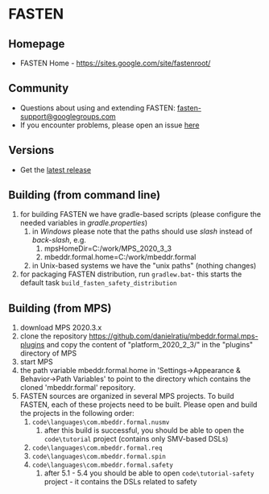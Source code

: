 # FASTEN

## Homepage
- FASTEN Home - https://sites.google.com/site/fastenroot/

## Community
- Questions about using and extending FASTEN: fasten-support@googlegroups.com
- If you encounter problems, please open an issue [here](https://github.com/mbeddr/mbeddr.formal/issues)

## Versions
- Get the [latest release](https://github.com/mbeddr/mbeddr.formal/releases)

## Building (from command line)

1. for building FASTEN we have gradle-based scripts (please configure the needed variables in *gradle.properties*)
    1. in *Windows* please note that the paths should use *slash* instead of *back-slash*, e.g.
        1. mpsHomeDir=C:/work/MPS_2020_3_3
        2. mbeddr.formal.home=C:/work/mbeddr.formal 
    2. in Unix-based systems we have the "unix paths" (nothing changes)
2. for packaging FASTEN distribution, run `gradlew.bat`- this starts the default task `build_fasten_safety_distribution`

## Building (from MPS)
1. download MPS 2020.3.x
2. clone the repository https://github.com/danielratiu/mbeddr.formal.mps-plugins and copy the content of "platform_2020_2_3/" in the "plugins" directory of MPS
3. start MPS
4. the path variable mbeddr.formal.home in 'Settings->Appearance & Behavior->Path Variables' to point to the directory which contains the cloned 'mbeddr.formal' repository.
5. FASTEN sources are organized in several MPS projects. To build FASTEN, each of these projects need to be built. Please open and build the projects in the following order:
    1. `code\languages\com.mbeddr.formal.nusmv`
        1. after this build is successful, you should be able to open the `code\tutorial` project (contains only SMV-based DSLs)
    2. `code\languages\com.mbeddr.formal.req`
    3. `code\languages\com.mbeddr.formal.spin`
    4. `code\languages\com.mbeddr.formal.safety`
        1. after 5.1 - 5.4 you should be able to open `code\tutorial-safety` project - it contains the DSLs related to safety
